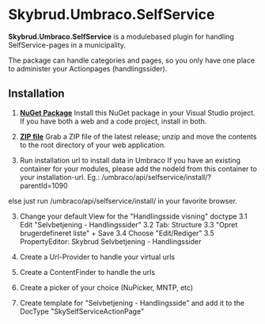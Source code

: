 Skybrud.Umbraco.SelfService
========================

**Skybrud.Umbraco.SelfService** is a modulebased plugin for handling SelfService-pages in a municipality.

The package can handle categories and pages, so you only have one place to administer your Actionpages (handlingssider).

## Installation

1. [**NuGet Package**][NuGetPackage]
Install this NuGet package in your Visual Studio project. If you have both a web and a code project, install in both.

1. [**ZIP file**][GitHubRelease]
Grab a ZIP file of the latest release; unzip and move the contents to the root directory of your web application.

2. Run installation url to install data in Umbraco
If you have an existing container for your modules, please add the nodeId from this container to your installation-url. Eg.: /umbraco/api/selfservice/install/?parentId=1090

else just run /umbraco/api/selfservice/install/ in your favorite browser.

3. Change your default View for the "Handlingsside visning" doctype
3.1 Edit "Selvbetjening - Handlingssider"
3.2 Tab: Structure
3.3 "Opret brugerdefineret liste" + Save
3.4 Choose "Edit/Rediger"
3.5 PropertyEditor: Skybrud Selvbetjening - Handlingssider

4. Create a Url-Provider to handle your virtual urls

5. Create a ContentFinder to handle the urls

6. Create a picker of your choice (NuPicker, MNTP, etc)

7. Create template for "Selvbetjening - Handlingsside" and add it to the DocType "SkySelfServiceActionPage"





[NuGetPackage]: https://www.nuget.org/packages/Skybrud.Umbraco.SelfService
[GitHubRelease]: https://github.com/skybrud/Skybrud.Umbraco.SelfService

